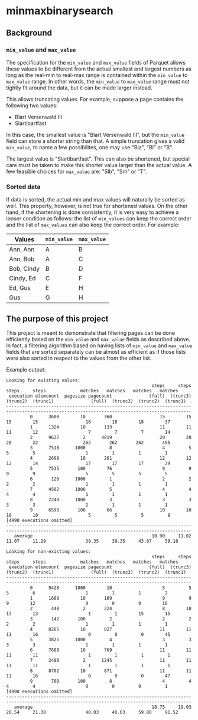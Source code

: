 # minmaxbinarysearch

## Background

### `min_value` and `max_value`

The specification for the `min_value` and `max_value` fields of Parquet allows
these values to be different from the actual smallest and largest numbers as
long as the real-min to real-max range is contained within the `min_value` to
`max_value` range. In other words, the `min_value` to `max_value` range must not
tightly fit around the data, but it can be made larger instead.

This allows truncating values. For example, suppose a page contains the
following two values:

* Blart Versenwald III
* Slartibartfast

In this case, the smallest value is "Blart Versenwald III", but the
`min_value` field can store a shorter string than that. A simple truncation
gives a valid `min_value`, to name a few possibilites, one may use "Bla", "Bl"
or "B".

The largest value is "Slartibartfast". This can also be shortened, but special
care must be taken to make this shorter value larger than the actual value. A
few feasible choices for `max_value` are: "Slb", "Sm" or "T".

### Sorted data

If data is sorted, the actual min and max values will naturally be sorted as
well. This property, however, is not true for shortened values. On the other
hand, if the shortening is done consistently, it is very easy to achieve a
looser condition as follows: the list of `min_values` can keep the correct order
and the list of `max_values` can also keep the correct order. For example:

Values     | `min_value` | `max_value`
-----------|-------------|-------------
Ann, Ann   | A           | B
Ann, Bob   | A           | C
Bob, Cindy | B           | D
Cindy, Ed  | C           | F
Ed, Gus    | E           | H
Gus        | G           | H

## The purpose of this project

This project is meant to demonstrate that filtering pages can be done
efficiently based on the `min_value` and `max_value` fields as described above.
In fact, a filtering algorithm based on having lists of `min_value` and
`max_value` fields that are sorted separately can be almost as efficient as if
those lists were also sorted in respect to the values from the other list.

Example output:

    Looking for existing values:
                                                           steps     steps     steps     steps             matches   matches   matches   matches
     execution elemcount  pagesize pagecount              (full)  (trunc3)  (trunc2)  (trunc1)              (full)  (trunc3)  (trunc2)  (trunc1)
    --------------------------------------------------------------------------------------------------------------------------------------------
             0      3600        10       360                  15        15        15        15                  18        18        18        37
             1      1324        10       133                  11        11        11        12                   7         7         7        14
             2      9637         2      4819                  20        20        20        22                 262       262       262       495
             3      7518      1000         8                   4         5         5         5                   1         1         1         1
             4      2609        10       261                  12        12        12        14                  17        17        17        29
             5      7535       100        76                   9         9         9         9                   5         5         5         5
             6       126      1000         1                   2         2         2         2                   1         1         1         1
             7      4502      1000         5                   4         4         4         4                   1         1         1         1
             8      2240      1000         3                   3         3         3         3                   1         1         1         1
             9      6598       100        66                  10        10        10        10                   5         5         5         8
    [4990 executions omitted]
    --------------------------------------------------------------------------------------------------------------------------------------------
       average                                             10.90     11.02     11.07     11.29               39.35     39.35     43.67     59.18
    
    Looking for non-existing values:
                                                           steps     steps     steps     steps             matches   matches   matches   matches
     execution elemcount  pagesize pagecount              (full)  (trunc3)  (trunc2)  (trunc1)              (full)  (trunc3)  (trunc2)  (trunc1)
    --------------------------------------------------------------------------------------------------------------------------------------------
             0      9428      1000        10                   5         5         5         6                   1         1         1         2
             1      1688        10       169                   9         9         9        12                   0         0         0        10
             2       448         2       224                   8        10        13        13                   1         1        15        15
             3       142       100         2                   2         2         2         2                   1         1         1         1
             4      8265        10       827                  11        11        11        16                   0         0         0        45
             5      3825      1000         4                   3         3         3         3                   1         1         1         1
             6      7688        10       769                  11        11        11        11                   1         1         1         1
             7      2490         2      1245                  11        11        11        11                   1         1         1         1
             8      8702        10       871                  11        11        11        16                   0         0         0        47
             9       760       100         8                   4         4         4         4                   0         0         0         1
    [4990 executions omitted]
    --------------------------------------------------------------------------------------------------------------------------------------------
       average                                             18.75     19.03     20.54     21.38               40.03     40.03     59.80     91.52
